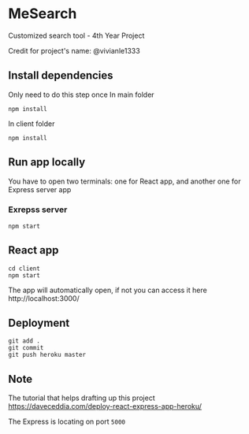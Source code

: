 # MeSearch
Customized search tool - 4th Year Project

Credit for project's name: @vivianle1333

## Install dependencies
Only need to do this step once
In main folder

    npm install

In client folder

    npm install

## Run app locally
You have to open two terminals: one for React app, and another one for Express server app
### Exrepss server
    npm start
## React app
    cd client
    npm start

The app will automatically open, if not you can access it here http://localhost:3000/

## Deployment
    git add .
    git commit
    git push heroku master

## Note
The tutorial that helps drafting up this project https://daveceddia.com/deploy-react-express-app-heroku/

The Express is locating on port `5000`

